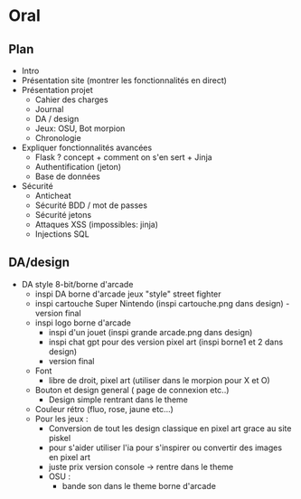 # Oral

## Plan 

- Intro
- Présentation site (montrer les fonctionnalités en direct)
- Présentation projet
    - Cahier des charges
    - Journal
    - DA / design
    - Jeux: OSU, Bot morpion
    - Chronologie
- Expliquer fonctionnalités avancées
    - Flask ? concept + comment on s'en sert + Jinja
    - Authentification (jeton)
    - Base de données
- Sécurité
    - Anticheat
    - Sécurité BDD / mot de passes
    - Sécurité jetons
    - Attaques XSS (impossibles: jinja)
    - Injections SQL

## DA/design


- DA style 8-bit/borne d'arcade
    - inspi DA borne d'arcade jeux "style" street fighter
    - inspi cartouche Super Nintendo (inspi cartouche.png dans design)
        -version final 
    - inspi logo borne d'arcade
        - inspi d'un jouet (inspi grande arcade.png dans design)
        - inspi chat gpt pour des version pixel art (inspi borne1 et 2 dans design)
        - version final
    - Font
        - libre de droit, pixel art (utiliser dans le morpion pour X et O)
    - Bouton et design general ( page de connexion etc..)
        - Design simple rentrant dans le theme
    - Couleur rétro (fluo, rose, jaune etc...)
    - Pour les jeux :
        - Conversion de tout les design classique en pixel art grace au site piskel
        - pour s'aider utiliser l'ia pour s'inspirer ou convertir des images en pixel art
        - juste prix version console -> rentre dans le theme
        - OSU :
            - bande son dans le theme borne d'arcade       

